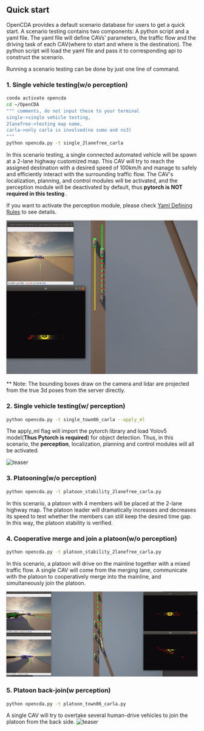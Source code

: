 ## Quick start 
OpenCDA provides  a default scenario database for users to get a quick start. A  scenario testing contains two components:
A python script and a yaml file. The yaml file will define CAVs' parameters, the traffic flow and the 
driving task of each CAV(where to start and where is the destination). The python script will load the yaml file 
and pass it to corresponding api to construct the scenario.<br>

Running a scenario testing can be done by just one line of command.

### 1. Single vehicle testing(w/o perception)
```sh
conda activate opencda
cd ~/OpenCDA
""" comments, do not input these to your terminal
single->single vehicle testing, 
2lanefree->testing map name, 
carla->only carla is involved(no sumo and ns3)
"""
python opencda.py -t single_2lanefree_carla
```
In this scenario testing, a single connected automated vehicle will be spawn at a 2-lane highway customized map.  This
CAV will try to reach the assigned destination with a desired speed of 100km/h and manage to safely and efficiently interact
with the surrounding traffic flow. The CAV's localization, planning, and control modules will be activated, and the perception module will be deactivated
by default, thus <strong> pytorch is NOT required in this testing </strong>. <br>

If you want to activate the perception module, please check [Yaml Defining Rules](Opencda_yaml.md) to see details.

![teaser](images/single_2lanefree_carla.gif)

** Note: The bounding boxes draw on the camera and lidar are projected from the true 3d poses from the server directly. 

### 2. Single vehicle testing(w/ perception)
```sh
python opencda.py -t single_town06_carla --apply_ml
```
The apply_ml flag will import the pytorch library and load Yolov5 model(<strong>Thus Pytorch is required</strong>) for object detection. Thus, in this
scenario, the <strong>perception</strong>, localization, planning and control modules will all be activated.

![teaser](images/single_town06_carla_2.gif)

### 3. Platooning(w/o perception)
```sh
python opencda.py -t platoon_stability_2lanefree_carla.py
```
In this scenario, a platoon with 4 members will be placed at the 2-lane highway map. The platoon leader will dramatically increases
and decreases its speed to test whether the members can still keep the desired time gap. In this way, the platoon
stability is verified.

### 4. Cooperative merge and join a platoon(w/o perception)
```sh
python opencda.py -t platoon_stability_2lanefree_carla.py
```
In this scenario, a platoon will drive on the mainline together with a mixed traffic flow. A single CAV will come from the 
merging lane, communicate with the platoon to cooperatively merge into the mainline, and simultaneously join the platoon.

![teaser](images/platoon_joining_2lanefree.gif)

### 5. Platoon back-join(w perception)
```sh
python opencda.py -t platoon_town06_carla.py
```
A single CAV will try to overtake several human-drive vehicles to join the platoon from the back side.
![teaser](images/platoon_joining_town06.gif)